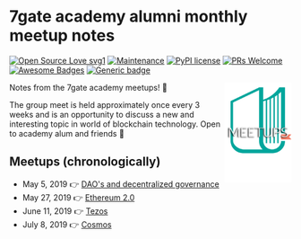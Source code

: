 # 7gate academy alumni monthly meetup notes
[![Open Source Love svg1](https://badges.frapsoft.com/os/v1/open-source.svg?v=103)](https://github.com/ellerbrock/open-source-badges/)
[![Maintenance](https://img.shields.io/badge/Maintained%3F-yes-green.svg)](https://GitHub.com//SinaKhalili/7gate_academy_meetup_notes/graphs/commit-activity)
[![PyPI license](https://img.shields.io/pypi/l/ansicolortags.svg)](https://pypi.python.org/pypi/ansicolortags/)
[![PRs Welcome](https://img.shields.io/badge/PRs-welcome-brightgreen.svg?style=flat-square)](http://makeapullrequest.com)
[![Awesome Badges](https://img.shields.io/badge/badges-awesome-green.svg)](https://github.com/Naereen/badges)
[![Generic badge](https://img.shields.io/badge/BLOCK-CHAIN-YELLOW.svg)](#)

<img src="assets/7gate-academy-light.png" align="right" width="120" height="178">

Notes from the 7gate academy meetups! :book:

The group meet is held approximately once every 3 weeks and is an opportunity to discuss a new and interesting topic in world of blockchain technology. Open to academy alum and friends :raised_hands:

## Meetups (chronologically) 
 - May 5, 2019 :point_right: [DAO's and decentralized governance](notes/DAOs_may_5_2019.md) 
 - May 27, 2019 :point_right: [Ethereum 2.0](notes/Eth2.0_may_27_2019.md)
 - June 11, 2019 :point_right: [Tezos](notes/Tezos_june_11_2019.md)
 - July 8, 2019 :point_right: [Cosmos](Cosmos_july_8_2019.md)
